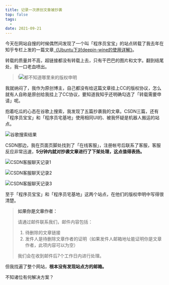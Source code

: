 ```yaml
---
title: 记录一次原创文章被抄袭
top: false
tags:
  - 
date: 2021-09-21
---
```


今天在网站自搜的时候偶然间发现了一个叫「程序员宝宝」的站点转载了我去年在知乎专栏上发的一篇文章[《Ubuntu下对deepin-wine的使用详解》](https://zhuanlan.zhihu.com/p/141107518)。

转载的质量并不高，超链接都没有转载上去，只有干巴巴的图片和文字。翻到结尾处，我一口老血喷出。

> !![都不知道哪里来的版权申明](https://res.cloudinary.com/zhullyb/image/upload/v1/2021/10/25/878ae0592589cafd2e2f09146cb9a2be.png)

我就纳闷了，我作为原创博主，自己都没有给这篇文章挂上CC的版权协议，怎么就有人自称是原创给我挂上了CC协议，要知道我知乎还明确勾选了「转载需要申请」呢。

抱着吃瓜的心态在谷歌上搜索，我发现了五篇抄袭我的文章。CSDN三篇，还有「程序员宝宝」和「程序员宅基地」使用相同UI的、被我怀疑是机器人搬运的站点。

![谷歌搜索结果](https://res.cloudinary.com/zhullyb/image/upload/v1/2021/10/25/825b8cd525b56951c0f1fd185d3b6637.png)

CSDN那边，我在页面页脚处找到了「在线客服」，注册帐号后联系了客服，客服反应非常迅速，**5分钟内就对抄袭文章进行了下架处理，这点值得表扬。**

![CSDN客服聊天记录1](https://res.cloudinary.com/zhullyb/image/upload/v1/2021/10/25/e8c4eaead469e3579a578e5c93fba570.png)

![CSDN客服聊天记录2](https://res.cloudinary.com/zhullyb/image/upload/v1/2021/10/25/e3a873fc8b94a922d2e5a7477dc9cc90.png)

![CSDN客服聊天记录3](https://res.cloudinary.com/zhullyb/image/upload/v1/2021/10/25/743ccc6058bb2573f62b9f3e30bc24fd.png)

至于「程序员宝宝」和「程序员宅基地」这两个站点，在他们的版权申明中写得很清楚。

> **如果你是文章作者：**
>
> 请通过邮件联系我们，邮件内容包括：
>
> 1. 待删除的文章链接
> 2. 发件人是待删除文章作者的证明（如果发件人邮箱地址能证明你是文章作者，此项内容可以为空）
>
> 我们会在收到邮件后7个工作日内进行处理。

但我找遍了整个网站，**根本没有发现站点方的邮箱。**

不知诸位有何解决方案？

